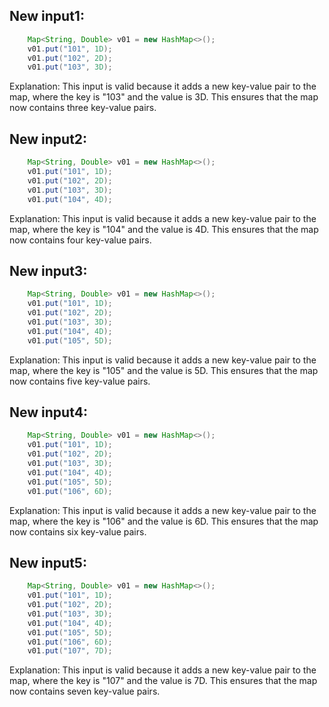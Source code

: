 ## New input1:
```java
    Map<String, Double> v01 = new HashMap<>();
    v01.put("101", 1D);
    v01.put("102", 2D);
    v01.put("103", 3D);
```
Explanation: This input is valid because it adds a new key-value pair to the map, where the key is "103" and the value is 3D. This ensures that the map now contains three key-value pairs.

## New input2:
```java
    Map<String, Double> v01 = new HashMap<>();
    v01.put("101", 1D);
    v01.put("102", 2D);
    v01.put("103", 3D);
    v01.put("104", 4D);
```
Explanation: This input is valid because it adds a new key-value pair to the map, where the key is "104" and the value is 4D. This ensures that the map now contains four key-value pairs.

## New input3:
```java
    Map<String, Double> v01 = new HashMap<>();
    v01.put("101", 1D);
    v01.put("102", 2D);
    v01.put("103", 3D);
    v01.put("104", 4D);
    v01.put("105", 5D);
```
Explanation: This input is valid because it adds a new key-value pair to the map, where the key is "105" and the value is 5D. This ensures that the map now contains five key-value pairs.

## New input4:
```java
    Map<String, Double> v01 = new HashMap<>();
    v01.put("101", 1D);
    v01.put("102", 2D);
    v01.put("103", 3D);
    v01.put("104", 4D);
    v01.put("105", 5D);
    v01.put("106", 6D);
```
Explanation: This input is valid because it adds a new key-value pair to the map, where the key is "106" and the value is 6D. This ensures that the map now contains six key-value pairs.

## New input5:
```java
    Map<String, Double> v01 = new HashMap<>();
    v01.put("101", 1D);
    v01.put("102", 2D);
    v01.put("103", 3D);
    v01.put("104", 4D);
    v01.put("105", 5D);
    v01.put("106", 6D);
    v01.put("107", 7D);
```
Explanation: This input is valid because it adds a new key-value pair to the map, where the key is "107" and the value is 7D. This ensures that the map now contains seven key-value pairs.
